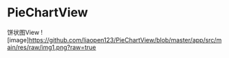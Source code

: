 # PieChartView
饼状图View
![image]https://github.com/liaopen123/PieChartView/blob/master/app/src/main/res/raw/img1.png?raw=true
